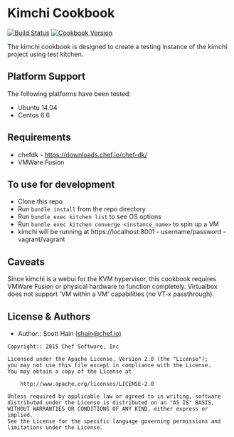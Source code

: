 Kimchi Cookbook
=====================

[![Build Status](https://travis-ci.org/chef-cookbooks/kimchi.svg?branch=master)](http://travis-ci.org/chef-cookbooks/kimchi)
[![Cookbook Version](https://img.shields.io/cookbook/v/kimchi.svg)](https://supermarket.chef.io/cookbooks/kimchi)

The kimchi cookbook is designed to create a testing instance of the kimchi project using test kitchen.

Platform Support
----------------
The following platforms have been tested:
* Ubuntu 14.04
* Centos 6.6

Requirements
----------------
* chefdk - https://downloads.chef.io/chef-dk/
* VMWare Fusion

To use for development
----------------
* Clone this repo
* Run ```bundle install``` from the repo directory
* Run ```bundle exec kitchen list``` to see OS options
* Run ```bundle exec kitchen converge <instance_name>``` to spin up a VM
* kimchi will be running at https://localhost:8001 - username/password - vagrant/vagrant

Caveats
-------
Since kimchi is a webui for the KVM hypervisor, this cookbook requires VMWare Fusion or physical hardware to function completely. Virtualbox does not support 'VM within a VM' capabilities (no VT-x passthrough).

License & Authors
-----------------
- Author:: Scott Hain (<shain@chef.io>)

```text
Copyright:: 2015 Chef Software, Inc

Licensed under the Apache License, Version 2.0 (the "License");
you may not use this file except in compliance with the License.
You may obtain a copy of the License at

    http://www.apache.org/licenses/LICENSE-2.0

Unless required by applicable law or agreed to in writing, software
distributed under the License is distributed on an "AS IS" BASIS,
WITHOUT WARRANTIES OR CONDITIONS OF ANY KIND, either express or implied.
See the License for the specific language governing permissions and
limitations under the License.
```
